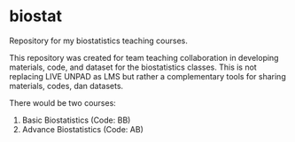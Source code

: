 # biostat
Repository for my biostatistics teaching courses.

This repository was created for team teaching collaboration in developing materials, code, and dataset for the biostatistics classes. This is not replacing LIVE UNPAD as LMS but rather a complementary tools for sharing materials, codes, dan datasets.

There would be two courses: 
1. Basic Biostatistics (Code: BB)
2. Advance Biostatistics (Code: AB)


